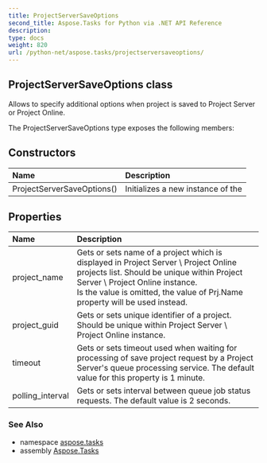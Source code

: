 ```yaml
---
title: ProjectServerSaveOptions
second_title: Aspose.Tasks for Python via .NET API Reference
description: 
type: docs
weight: 820
url: /python-net/aspose.tasks/projectserversaveoptions/
---
```


## ProjectServerSaveOptions class

Allows to specify additional options when project is saved to Project Server or Project Online.

The ProjectServerSaveOptions type exposes the following members:
## Constructors
| Name | Description |
| :- | :- |
|ProjectServerSaveOptions()|Initializes a new instance of the|
## Properties
| Name | Description |
| :- | :- |
|project_name|Gets or sets name of a project which is displayed in Project Server \ Project Online projects list. Should be unique within Project Server \ Project Online instance.<br/>            Is the value is omitted, the value of Prj.Name property will be used instead.|
|project_guid|Gets or sets unique identifier of a project. Should be unique within Project Server \ Project Online instance.|
|timeout|Gets or sets timeout used when waiting for processing of save project request by a Project Server's queue processing service. The default value for this property is 1 minute.|
|polling_interval|Gets or sets interval between queue job status requests. The default value is 2 seconds.|

### See Also

* namespace [aspose.tasks](/tasks/python-net/aspose.tasks/)
* assembly [Aspose.Tasks](/tasks/python-net/)

